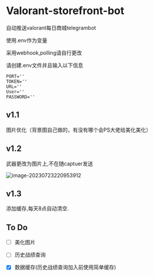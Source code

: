 # Valorant-storefront-bot
 自动推送valorant每日商城telegrambot

使用.env作为变量


采用webhook,polling请自行更改

请创建.env文件并且输入以下信息

~~~env
PORT=''
TOKEN=''
URL=''
User=''
PASSWORD=''
~~~

## v1.1

图片优化（背景图自己做的，有没有哪个会PS大佬给美化美化）

## v1.2

武器更改为图片上,不在随captuer发送

![image-20230723220953912](https://luchetuchuang.oss-cn-beijing.aliyuncs.com/aprimg/image-20230723220953912.png)

## v1.3

添加缓存,每天8点自动清空.

## To Do

- [ ] 美化图片
- [ ] 历史战绩查询
- [x] 数据缓存(历史战绩查询加入前使用简单缓存)

